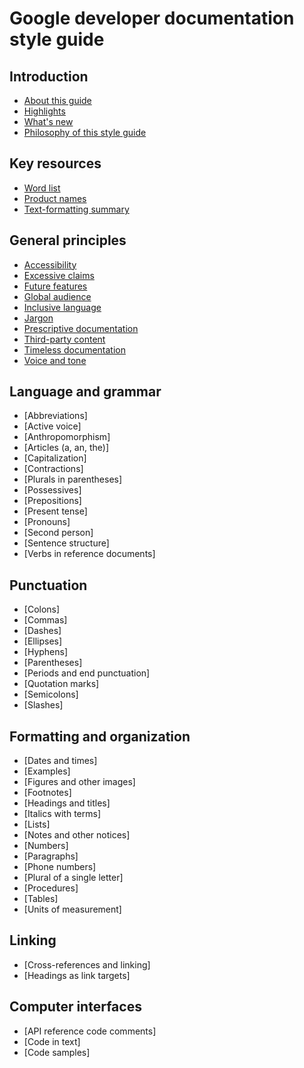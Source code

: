 # Google developer documentation style guide

## Introduction

- [About this guide](introduction/about.md)
- [Highlights](introduction/highlights.md)
- [What's new](introduction/whats-new.md)
- [Philosophy of this style guide](introduction/philosophy.md)

## Key resources

- [Word list](key-resources/word-list.md)
- [Product names](key-resources/product-names.md)
- [Text-formatting summary](key-resources/text-formatting.md)

## General principles

- [Accessibility](general-principles/accessibility.md)
- [Excessive claims](general-principles/excessive-claims.md)
- [Future features](general-principles/future-features.md)
- [Global audience](general-principles/global-audience.md)
- [Inclusive language](general-principles/inclusive-language.md)
- [Jargon](general-principles/jargon.md)
- [Prescriptive documentation](general-principles/prescriptive-documentation.md)
- [Third-party content](general-principles/other-sources.md)
- [Timeless documentation](general-principles/timeless-documentation.md)
- [Voice and tone](general-principles/tone.md)

## Language and grammar

- [Abbreviations]
- [Active voice]
- [Anthropomorphism]
- [Articles (a, an, the)]
- [Capitalization]
- [Contractions]
- [Plurals in parentheses]
- [Possessives]
- [Prepositions]
- [Present tense]
- [Pronouns]
- [Second person]
- [Sentence structure]
- [Verbs in reference documents]

## Punctuation

- [Colons]
- [Commas]
- [Dashes]
- [Ellipses]
- [Hyphens]
- [Parentheses]
- [Periods and end punctuation]
- [Quotation marks]
- [Semicolons]
- [Slashes]

## Formatting and organization

- [Dates and times]
- [Examples]
- [Figures and other images]
- [Footnotes]
- [Headings and titles]
- [Italics with terms]
- [Lists]
- [Notes and other notices]
- [Numbers]
- [Paragraphs]
- [Phone numbers]
- [Plural of a single letter]
- [Procedures]
- [Tables]
- [Units of measurement]

## Linking

- [Cross-references and linking]
- [Headings as link targets]

## Computer interfaces

- [API reference code comments]
- [Code in text]
- [Code samples]
